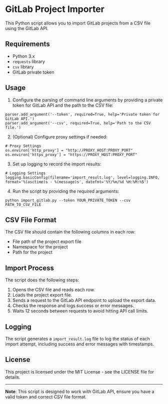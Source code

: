 # GitLab Project Importer

This Python script allows you to import GitLab projects from a CSV file using the GitLab API.

## Requirements

- Python 3.x
- `requests` library
- `csv` library
- GitLab private token

## Usage

1. Configure the parsing of command line arguments by providing a private token for GitLab API and the path to the CSV file:

```
parser.add_argument('--token', required=True, help='Private token for GitLab API.')
parser.add_argument('--csv', required=True, help='Path to the CSV file.')
```

2. (Optional) Configure proxy settings if needed:
```
# Proxy Settings
os.environ['http_proxy'] = "http://PROXY_HOST:PROXY_PORT"  
os.environ['https_proxy'] = "https://PROXY_HOST:PROXY_PORT"
```

3. Set up logging to record the import results:
```
# Logging Settings
logging.basicConfig(filename='import_result.log', level=logging.INFO, format='%(asctime)s - %(message)s', datefmt='%Y/%m/%d %H:%M:%S')
```

4. Run the script by providing the required arguments:

```
python import_gitlab.py --token YOUR_PRIVATE_TOKEN --csv PATH_TO_CSV_FILE
```

## CSV File Format

The CSV file should contain the following columns in each row:

- File path of the project export file
- Namespace for the project
- Path for the project

## Import Process

The script does the following steps:

1. Opens the CSV file and reads each row.
2. Loads the project export file.
3. Sends a request to the GitLab API endpoint to upload the export data.
4. Checks the response and logs success or error messages.
5. Waits 12 seconds between requests to avoid hitting API call limits.

## Logging

The script generates a `import_result.log` file to log the status of each import attempt, including success and error messages with timestamps.

## License

This project is licensed under the MIT License - see the LICENSE file for details.

---
**Note**: This script is designed to work with GitLab API, ensure you have a valid token and correct CSV file format.
